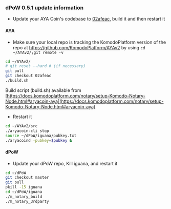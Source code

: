 ### dPoW 0.5.1 update information

- Update your AYA Coin's codebase to [02afeac](https://github.com/KomodoPlatform/AYAv2/tree/02afeacdc0702bd160abef603f03167381f39097), build it and then restart it

#### AYA

- Make sure your local repo is tracking the KomodoPlatform version of the repo at https://github.com/KomodoPlatform/AYAv2 by using `cd ~/AYAv2/;git remote -v`

```bash
cd ~/AYAv2/
# git reset --hard # (if necessary)
git pull
git checkout 02afeac
./build.sh
```

Build script (build.sh) available from [https://docs.komodoplatform.com/notary/setup-Komodo-Notary-Node.html#aryacoin-aya](https://docs.komodoplatform.com/notary/setup-Komodo-Notary-Node.html#aryacoin-aya)

- Restart it

```bash
cd ~/AYAv2/src
./aryacoin-cli stop
source ~/dPoW/iguana/pubkey.txt
./aryacoind -pubkey=$pubkey &
```

#### dPoW

- Update your dPoW repo, Kill iguana, and restart it

```bash
cd ~/dPoW
git checkout master
git pull
pkill -15 iguana
cd ~/dPoW/iguana
./m_notary_build
./m_notary_3rdparty
```
